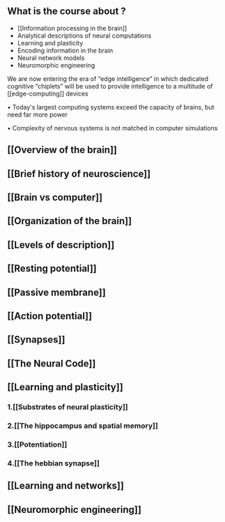 ```toc

```
## What is the course about ?
- [[Information processing in the brain]]
- Analytical descriptions of neural computations
- Learning and plasticity
- Encoding information in the brain
- Neural network models
- Neuromorphic engineering

We are now entering the era of “edge intelligence” in which dedicated cognitive “chiplets” will be used to provide intelligence to a multitude of [[edge-computing]] devices

• Today's largest computing systems exceed the capacity of brains, but need far more power

• Complexity of nervous systems is not matched in computer simulations

## [[Overview of the brain]]

## [[Brief history of neuroscience]]

## [[Brain vs computer]]

## [[Organization of the brain]]

## [[Levels of description]]

## [[Resting potential]]

## [[Passive membrane]]

## [[Action potential]]

## [[Synapses]]

## [[The Neural Code]]

## [[Learning and plasticity]]

### 1.[[Substrates of neural plasticity]]

### 2.[[The hippocampus and spatial memory]]

### 3.[[Potentiation]]

### 4.[[The hebbian synapse]]

## [[Learning and networks]]

## [[Neuromorphic engineering]]
